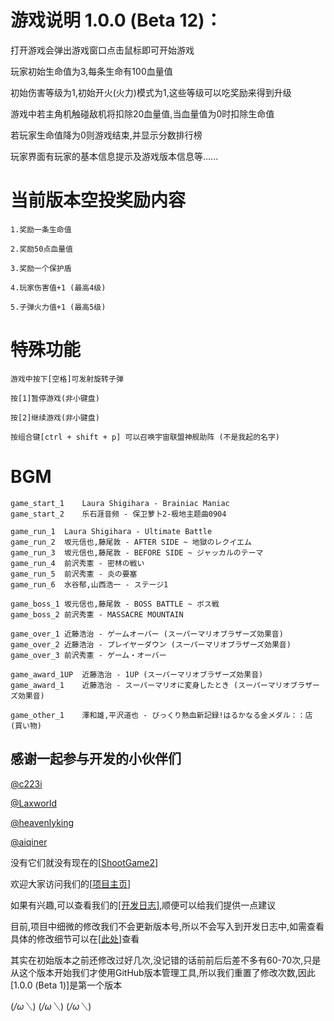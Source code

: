 # 游戏说明 1.0.0 (Beta 12)：

打开游戏会弹出游戏窗口点击鼠标即可开始游戏

玩家初始生命值为3,每条生命有100血量值

初始伤害等级为1,初始开火(火力)模式为1,这些等级可以吃奖励来得到升级

游戏中若主角机触碰敌机将扣除20血量值,当血量值为0时扣除生命值

若玩家生命值降为0则游戏结束,并显示分数排行榜

玩家界面有玩家的基本信息提示及游戏版本信息等......

# 当前版本空投奖励内容

	1.奖励一条生命值

	2.奖励50点血量值

	3.奖励一个保护盾

	4.玩家伤害值+1 (最高4级)

	5.子弹火力值+1 (最高5级)

# 特殊功能

	游戏中按下[空格]可发射旋转子弹
	
	按[1]暂停游戏(非小键盘)
	
	按[2]继续游戏(非小键盘)

	按组合键[ctrl + shift + p] 可以召唤宇宙联盟神舰助阵 (不是我起的名字)

# BGM

	game_start_1	Laura Shigihara - Brainiac Maniac
	game_start_2	乐石涯音频 - 保卫萝卜2-极地主题曲0904

	game_run_1	Laura Shigihara - Ultimate Battle
	game_run_2	坂元信也,藤尾敦 - AFTER SIDE ~ 地獄のレクイエム
	game_run_3	坂元信也,藤尾敦 - BEFORE SIDE ~ ジャッカルのテーマ
	game_run_4	前沢秀憲 - 密林の戦い
	game_run_5	前沢秀憲 - 炎の要塞
	game_run_6	水谷郁,山西浩一 - ステージ1

	game_boss_1	坂元信也,藤尾敦 - BOSS BATTLE ~ ボス戦
	game_boss_2	前沢秀憲 - MASSACRE MOUNTAIN

	game_over_1	近藤浩治 - ゲームオーバー (スーパーマリオブラザーズ効果音)
	game_over_2	近藤浩治 - プレイヤーダウン (スーパーマリオブラザーズ効果音)
	game_over_3	前沢秀憲 - ゲーム・オーバー

	game_award_1UP	近藤浩治 - 1UP (スーパーマリオブラザーズ効果音)
	game_award_1	近藤浩治 - スーパーマリオに変身したとき (スーパーマリオブラザーズ効果音)

	game_other_1	澤和雄,平沢道也 - びっくり熱血新記録!はるかなる金メダル：：店 (買い物)



## 感谢一起参与开发的小伙伴们

[@c223i](https://github.com/c223i)

[@Laxworld](https://github.com/Laxworld)

[@heavenlyking](https://github.com/heavenlyking)

[@aiqiner](https://github.com/aiqiner)

没有它们就没有现在的[[ShootGame2](https://c223i.github.io/ShootGame2/)]

欢迎大家访问我们的[[项目主页](https://c223i.github.io/ShootGame2/)]

如果有兴趣,可以查看我们的[[开发日志]](https://github.com/c223i/ShootGame2/blob/master/Release_Notes.md),顺便可以给我们提供一点建议

目前,项目中细微的修改我们不会更新版本号,所以不会写入到开发日志中,如需查看具体的修改细节可以在[[此处](https://github.com/c223i/ShootGame2/commits/master)]查看

其实在初始版本之前还修改过好几次,没记错的话前前后后差不多有60-70次,只是从这个版本开始我们才使用GitHub版本管理工具,所以我们重置了修改次数,因此[1.0.0 (Beta 1)]是第一个版本

(*/ω＼*) (*/ω＼*) (*/ω＼*)